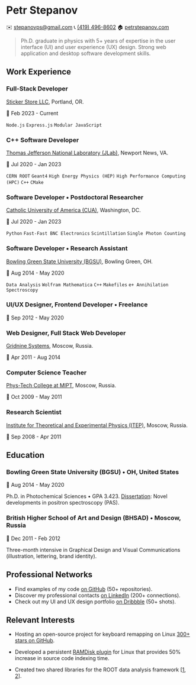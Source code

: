Petr Stepanov
=============

✉️ [stepanovps@gmail.com](mailto:stepanovps@gmail.com)
📞 [(419) 496-8602](tel:+14194968602)
🏠 [petrstepanov.com](https://petrstepanov.com/)

> Ph.D. graduate in physics with 5+ years of expertise in the user interface (UI) and user experience (UX) design. Strong web application and desktop software development skills.




Work Experience
---------------


### Full-Stack Developer
[Sticker Store LLC](https://stickerstore.llc/), Portland, OR.

📅 Feb 2023 - Current

`Node.js` `Express.js` `Modular JavaScript` 

### C++ Software Developer
[Thomas Jefferson National Laboratory (JLab)](https://www.jlab.org/), Newport News, VA.

📅 Jul 2020 - Jan 2023

`CERN ROOT` `Geant4` `High Energy Physics (HEP)` `High Performance Computing (HPC)` `C++` `CMake` 

### Software Developer • Postdoctoral Researcher
[Catholic University of America (CUA)](https://www.catholic.edu/index.html), Washington, DC.

📅 Jul 2020 - Jan 2023

`Python` `Fast-Fast BNC Electronics` `Scintillation` `Single Photon Counting` 

### Software Developer • Research Assistant
[Bowling Green State University (BGSU)](https://www.bgsu.edu/), Bowling Green, OH.

📅 Aug 2014 - May 2020

`Data Analysis` `Wolfram Mathematica` `C++` `Makefiles` `e+ Annihilation Spectroscopy` 

### UI/UX Designer, Frontend Developer • Freelance

📅 Sep 2012 - May 2020



### Web Designer, Full Stack Web Developer
[Gridnine Systems](https://gridnine.com/), Moscow, Russia.

📅 Apr 2011 - Aug 2014



### Computer Science Teacher
[Phys-Tech College at MIPT](https://mipt.ru/english/), Moscow, Russia.

📅 Oct 2009 - May 2011



### Research Scientist
[Institute for Theoretical and Experimental Physics (ITEP)](https://en.wikipedia.org/wiki/ITEP), Moscow, Russia.

📅 Sep 2008 - Apr 2011





Education
---------


### Bowling Green State University (BGSU) • OH, United States

📅 Aug 2014 - May 2020

Ph.D. in Photochemical Sciences • GPA 3.423. [Dissertation](https://petrstepanov.com/static/petr-stepanov-dissertation-latest.pdf): Novel developments in positron spectroscopy (PAS).

### British Higher School of Art and Design (BHSAD) • Moscow, Russia

📅 Dec 2011 - Feb 2012

Three-month intensive in Graphical Design and Visual Communications (illustration, lettering, brand identity). 



Professional Networks
---------------------

* Find examples of my code [on GitHub](https://github.com/petrstepanov/) (50+ repositories).
* Discover my professional contacts [on LinkedIn](https://www.linkedin.com/in/petrstepanov/) (200+ connections).
* Check out my UI and UX design portfolio [on Dribbble](https://dribbble.com/petrstepanov) (50+ shots).


Relevant Interests
------------------


* Hosting an open-source project for keyboard remapping on Linux [300+ stars on GitHub](https://github.com/petrstepanov/gnome-macos-remap).

* Developed a persistent [RAMDisk plugin](https://github.com/petrstepanov/tiny-ramdisk) for Linux that provides 50% increase in source code indexing time.

* Created two shared libraries for the ROOT data analysis framework [[1](https://petrstepanov.com/root-canvas-helper/), [2](https://petrstepanov.com/root-utils/)].
